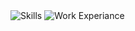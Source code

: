 <picture>
<img src="https://github.com/akselipalmer/akselipalmer/assets/16160255/833bfb19-2d6a-4d71-a0c3-e06becb0baf4" alt="Skills" />
</picture>  
<picture>
<img src="https://github.com/akselipalmer/akselipalmer/assets/16160255/22c9ca9b-9794-4fdf-a071-263ee33ce713" alt="Work Experiance" />
</picture>
